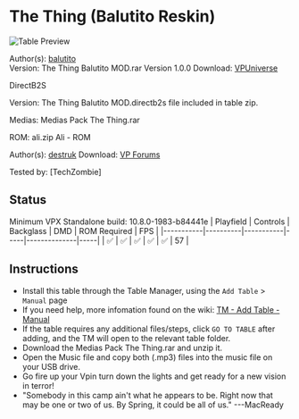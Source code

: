 # The Thing (Balutito Reskin)

![Table Preview](../../images/vpx-thething.png)

Author(s): [balutito](https://vpuniverse.com/profile/36070-balutito/)  
Version: The Thing Balutito MOD.rar  Version 1.0.0
Download:  [VPUniverse](https://vpuniverse.com/files/file/10139-the-thing-balutito-reskin/)

DirectB2S

Version: The Thing Balutito MOD.directb2s file included in table zip. 

Medias:
Medias Pack The Thing.rar

ROM: ali.zip
Ali - ROM

Author(s): [destruk](https://www.vpforums.org/index.php?showuser=5)
Download:  [VP Forums](https://www.vpforums.org/index.php?app=downloads&showfile=741)

Tested by:
[TechZombie]

## Status 

Minimum VPX Standalone build: 10.8.0-1983-b84441e
| Playfield | Controls | Backglass | DMD | ROM Required | FPS | 
|-----------|----------|-----------|-----|--------------|-----|
| :white_check_mark: | :white_check_mark: | :white_check_mark: | :white_check_mark: | :white_check_mark: | 57 |

## Instructions

- Install this table through the Table Manager, using the `Add Table` > `Manual` page
- If you need help, more infomation found on the wiki: [TM - Add Table - Manual](https://github.com/LegendsUnchained/vpx-standalone-alp4k/wiki/%5B04%5D-%F0%9F%A7%A1-TM-%E2%80%90-Other-Features#add-table---manual)
- If the table requires any additional files/steps, click `GO TO TABLE` after adding, and the TM will open to the relevant table folder.
- Download the Medias Pack The Thing.rar and unzip it.
- Open the Music file and copy both (.mp3) files into the music file on your USB drive.
- Go fire up your Vpin turn down the lights and get ready for a new vision in terror!
- "Somebody in this camp ain't what he appears to be. Right now that may be one or two of us. By Spring, it could be all of us." ---MacReady


